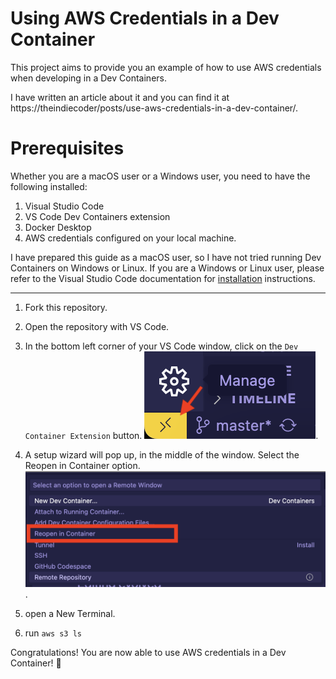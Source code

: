 # Using AWS Credentials in a Dev Container

This project aims to provide you an example of how to use AWS credentials when developing in a Dev Containers.

I have written an article about it and you can find it at https://theindiecoder/posts/use-aws-credentials-in-a-dev-container/.

# Prerequisites

Whether you are a macOS user or a Windows user, you need to have the following installed:

1. Visual Studio Code
2. VS Code Dev Containers extension
3. Docker Desktop
4. AWS credentials configured on your local machine. 

I have prepared this guide as a macOS user, so I have not tried running Dev Containers on Windows or Linux. If you are a Windows or Linux user, please refer to the Visual Studio Code documentation for [installation](https://code.visualstudio.com/docs/devcontainers/containers#installation) instructions.

-------

1. Fork this repository.

2. Open the repository with VS Code.

3. In the bottom left corner of your VS Code window, click on the `Dev Container Extension` button. 
![Dev Containers button](img/devcontainers-button.png).

4. A setup wizard will pop up, in the middle of the window. Select the Reopen in Container option. 
![Dev Containers options](img/devcontainer-options.png).

5. open a New Terminal.

6. run ```aws s3 ls```

Congratulations!
You are now able to use AWS credentials in a Dev Container! 🚀